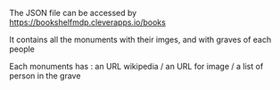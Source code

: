 The JSON file can be accessed by https://bookshelfmdp.cleverapps.io/books

It contains all the monuments with their imges, and with graves of each people  

Each monuments has : an URL wikipedia / an URL for image / a list of person in the grave

